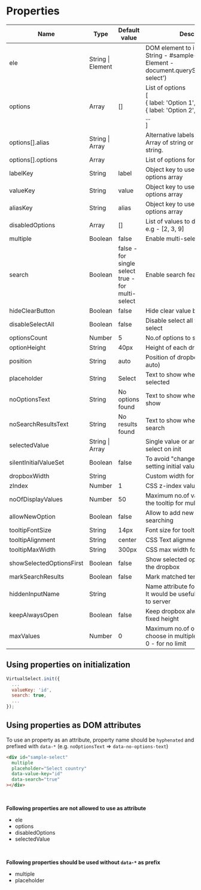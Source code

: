 # Properties

| Name | Type | Default value | Description |
| --- | --- | --- | ---- |
| ele | String \| Element | | DOM element to initialize plugin<br/>String - #sample-select <br/>Element - document.querySelector('#sample-select') |
| options | Array | [] | List of options <br/>[<br/>  { label: 'Option 1', value: '1' }, <br/>  { label: 'Option 2', value: '2' }<br/>  ...<br/>] |
| options[].alias | String \| Array | | Alternative labels to use on search.<br/>Array of string or comma separated string. |
| options[].options | Array | | List of options for option group |
| labelKey | String | label | Object key to use to get label from options array |
| valueKey | String | value | Object key to use to get value from options array |
| aliasKey | String | alias | Object key to use to get alias from options array |
| disabledOptions | Array | [] | List of values to disable options <br/>e.g - [2, 3, 9] |
| multiple | Boolean | false | Enable multi-select |
| search | Boolean | false - for single select <br/>true - for multi-select | Enable search feature |
| hideClearButton | Boolean | false | Hide clear value button |
| disableSelectAll | Boolean | false | Disable select all feature of multiple select |
| optionsCount | Number | 5 | No.of options to show on viewport |
| optionHeight | String | 40px | Height of each dropdown options |
| position | String | auto | Position of dropbox (top, bottom, auto) |
| placeholder | String | Select | Text to show when no options selected |
| noOptionsText | String | No options found | Text to show when no options to show |
| noSearchResultsText | String | No results found | Text to show when no results on search |
| selectedValue | String \| Array | | Single value or array of values to select on init |
| silentInitialValueSet | Boolean | false | To avoid "change event" trigger on setting initial value |
| dropboxWidth | String | | Custom width for dropbox |
| zIndex | Number | 1 | CSS z-index value for dropbox |
| noOfDisplayValues | Number | 50 | Maximum no.of values to show in the tooltip for multi-select |
| allowNewOption | Boolean | false | Allow to add new option by searching |
| tooltipFontSize | String | 14px | Font size for tooltip |
| tooltipAlignment | String | center | CSS Text alignment for tooltip |
| tooltipMaxWidth | String | 300px | CSS max width for tooltip |
| showSelectedOptionsFirst | Boolean | false | Show selected options at the top of the dropbox |
| markSearchResults | Boolean | false | Mark matched term in label |
| hiddenInputName | String | | Name attribute for hidden input<br>It would be useful for form submit to server |
| keepAlwaysOpen | Boolean | false | Keep dropbox always open with fixed height |
| maxValues | Number | 0 | Maximum no.of options allowed to choose in multiple select<br>0 - for no limit |

## Using properties on initialization

```js
VirtualSelect.init({
  ...
  valueKey: 'id',
  search: true,
  ...
});
```


## Using properties as DOM attributes

To use an property as an attribute, property name should be `hyphenated` and prefixed with `data-*` (e.g. `noOptionsText` => `data-no-options-text`)

```html
<div id="sample-select"
  multiple
  placeholder="Select country"
  data-value-key="id"
  data-search="true"
></div>
```

<br>

**Following properties are not allowed to use as attribute**
- ele
- options
- disabledOptions
- selectedValue

<br>

**Following properties should be used without `data-*` as prefix**
- multiple
- placeholder
